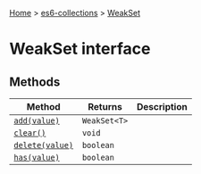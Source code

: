 [Home](./index) &gt; [es6-collections](./es6-collections.md) &gt; [WeakSet](./es6-collections.weakset.md)

# WeakSet interface

## Methods

|  Method | Returns | Description |
|  --- | --- | --- |
|  [`add(value)`](./es6-collections.weakset.add.md) | `WeakSet<T>` |  |
|  [`clear()`](./es6-collections.weakset.clear.md) | `void` |  |
|  [`delete(value)`](./es6-collections.weakset.delete.md) | `boolean` |  |
|  [`has(value)`](./es6-collections.weakset.has.md) | `boolean` |  |

